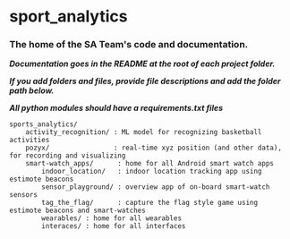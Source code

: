 # sport_analytics
### The home of the SA Team's code and documentation.
***Documentation goes in the README at the root of each project folder.***

***If you add folders and files, provide file descriptions and add the folder path below.***

***All python modules should have a requirements.txt files***





    sports_analytics/
    	activity_recognition/ : ML model for recognizing basketball activities
    	pozyx/                : real-time xyz position (and other data), for recording and visualizing
    	smart-watch_apps/      : home for all Android smart watch apps
    		indoor_location/   : indoor location tracking app using estimote beacons
    		sensor_playground/ : overview app of on-board smart-watch sensors
    		tag_the_flag/      : capture the flag style game using estimote beacons and smart-watches
            wearables/ : home for all wearables
            interaces/ : home for all interfaces
